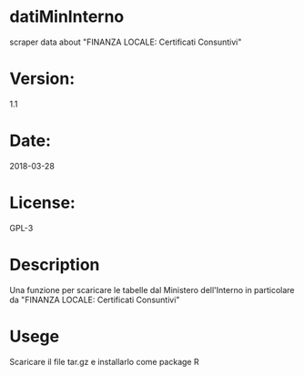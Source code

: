 # datiMinInterno
scraper data about "FINANZA LOCALE: Certificati Consuntivi"
# Version: 
1.1
# Date: 
2018-03-28
# License: 
GPL-3
# Description
Una funzione per scaricare le tabelle dal Ministero dell'Interno in particolare da "FINANZA LOCALE: Certificati Consuntivi"
# Usege
Scaricare il file tar.gz e installarlo come package R
